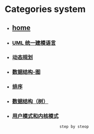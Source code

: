 # Categories system
* ## [home](../README.md)
* ### [UML 统一建模语言](UML.md)
* ### [动态规划](dynamicProgramming.md)
* ### [数据结构-图](graph.md)
* ### [排序](sort.md)
* ### [数据结构（树）](tree.md)
* ### [用户模式和内核模式](userModeAndKernelMode.md)
                           step by steop
